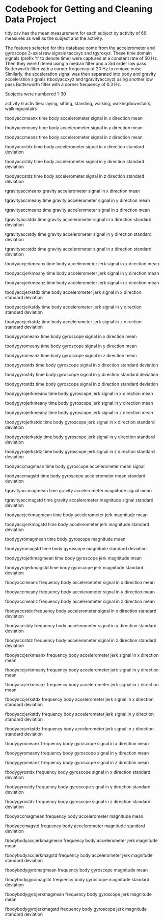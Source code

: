 # Codebook for Getting and Cleaning Data Project

tidy.csv has the mean measurement for each subject by activity of 66 measures as well as the subject and the activity.

The features selected for this database come from the accelerometer and gyroscope 3-axial raw signals taccxyz and tgyroxyz. These time domain signals (prefix 't' to denote time) were captured at a constant rate of 50 Hz. Then they were filtered using a median filter and a 3rd order low pass Butterworth filter with a corner frequency of 20 Hz to remove noise. Similarly, the acceleration signal was then separated into body and gravity acceleration signals (tbodyaccxyz and tgravityaccxyz) using another low pass Butterworth filter with a corner frequency of 0.3 Hz.

Subjects were numbered 1-30

activity
6 activities: laying, sitting, standing, walking, walkingdownstairs, walkingupstairs

tbodyaccmeanx
time body accelerometer signal in x direction mean

tbodyaccmeany
time body accelerometer signal in y direction mean

tbodyaccmeanz
time body accelerometer signal in z direction mean

tbodyaccstdx
time body accelerometer signal in x direction standard deviation

tbodyaccstdy
time body accelerometer signal in y direction standard deviation

tbodyaccstdz
time body accelerometer signal in z direction standard deviation

tgravityaccmeanx
gravity accelerometer signal in x direction mean

tgravityaccmeany
time gravity accelerometer signal in y direction mean

tgravityaccmeanz
time gravity accelerometer signal in z direction mean

tgravityaccstdx
time gravity accelerometer signal in x direction standard deviation

tgravityaccstdy
time gravity accelerometer signal in y direction standard deviation

tgravityaccstdz
time gravity accelerometer signal in z direction standard deviation

tbodyaccjerkmeanx
time body accelerometer jerk signal in x direction mean

tbodyaccjerkmeany
time body accelerometer jerk signal in y direction mean

tbodyaccjerkmeanz
time body accelerometer jerk signal in z direction mean

tbodyaccjerkstdx
time body accelerometer jerk signal in x direction standard deviation

tbodyaccjerkstdy
time body accelerometer jerk signal in y direction standard deviation

tbodyaccjerkstdz
time body accelerometer jerk signal in z direction standard deviation

tbodygyromeanx
time body gyroscope signal in x direction mean

tbodygyromeany
time body gyroscope signal in y direction mean

tbodygyromeanz
time body gyroscope signal in z direction mean

tbodygyrostdx
time body gyroscope signal in x direction standard deviation

tbodygyrostdy
time body gyroscope signal in y direction standard deviation

tbodygyrostdz
time body gyroscope signal in z direction standard deviation

tbodygyrojerkmeanx
time body gyroscope jerk signal in x direction mean

tbodygyrojerkmeany
time body gyroscope jerk signal in y direction mean

tbodygyrojerkmeanz
time body gyroscope jerk signal in z direction mean

tbodygyrojerkstdx
time body gyroscope jerk signal in x direction standard deviation

tbodygyrojerkstdy
time body gyroscope jerk signal in y direction standard deviation

tbodygyrojerkstdz
time body gyroscope jerk signal in z direction standard deviation

tbodyaccmagmean
time body gyroscope accelerometer mean signal

tbodyaccmagstd
time body gyroscope accelerometer mean standard deviation

tgravityaccmagmean
time gravity accelerometer magnitude signal mean

tgravityaccmagstd
time gravity accelerometer magnitude signal standard deviation

tbodyaccjerkmagmean
time body accelerometer jerk magnitude mean

tbodyaccjerkmagstd
time body accelerometer jerk magnitude standard deviation

tbodygyromagmean
time body gyroscope magnitude mean

tbodygyromagstd
time body gyroscope magnitude standard deviation

tbodygyrojerkmagmean
time body gyroscope jerk magnitude mean

tbodygyrojerkmagstd
time body gyroscope jerk magnitude standard deviation

fbodyaccmeanx
frequency body accelerometer signal in x direction mean

fbodyaccmeany
frequency body accelerometer signal in y direction mean

fbodyaccmeanz
frequency body accelerometer signal in z direction mean

fbodyaccstdx
frequency body accelerometer signal in x direction standard deviation

fbodyaccstdy
frequency body accelerometer signal in y direction standard deviation

fbodyaccstdz
frequency body accelerometer signal in z direction standard deviation

fbodyaccjerkmeanx
frequency body accelerometer jerk signal in x direction mean

fbodyaccjerkmeany
frequency body accelerometer jerk signal in y direction mean

fbodyaccjerkmeanz
frequency body accelerometer jerk signal in z direction mean

fbodyaccjerkstdx
frequency body accelerometer jerk signal in x direction standard deviation

fbodyaccjerkstdy
frequency body accelerometer jerk signal in y direction standard deviation

fbodyaccjerkstdz
frequency body accelerometer jerk signal in z direction standard deviation

fbodygyromeanx
frequency body gyroscope signal in x direction mean

fbodygyromeany
frequency body gyroscope signal in y direction mean

fbodygyromeanz
frequency body gyroscope signal in z direction mean

fbodygyrostdx
frequency body gyroscope signal in x direction standard deviation

fbodygyrostdy
frequency body gyroscope signal in y direction standard deviation

fbodygyrostdz
frequency body gyroscope signal in z direction standard deviation

fbodyaccmagmean
frequency body accelerometer magnitude mean

fbodyaccmagstd
frequency body accelerometer magnitude standard deviation

fbodybodyaccjerkmagmean
frequency body accelerometer jerk magnitude mean

fbodybodyaccjerkmagstd
frequency body accelerometer jerk magnitude standard deviation

fbodybodygyromagmean
frequency body gyroscope magnitude mean

fbodybodygyromagstd
frequency body gyroscope magnitude standard deviation

fbodybodygyrojerkmagmean frequency body gyroscope jerk magnitude mean

fbodybodygyrojerkmagstd frequency body gyroscope jerk magnitude standard deviation
